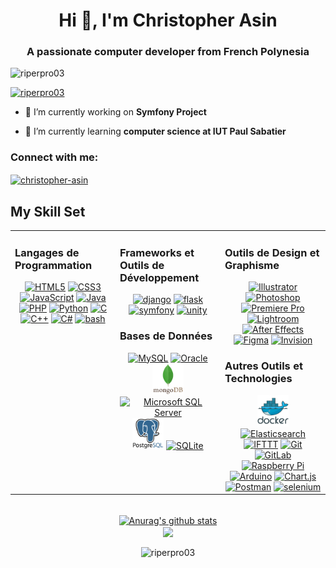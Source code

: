 <h1 align="center">Hi 👋, I'm Christopher Asin</h1>
<h3 align="center">A passionate computer developer from French Polynesia</h3>

<p align="left"> <img src="https://komarev.com/ghpvc/?username=riperpro03&label=Profile%20views&color=0e75b6&style=flat" alt="riperpro03" /> </p>

<p align="left"> <a href="https://github.com/ryo-ma/github-profile-trophy"><img src="https://github-profile-trophy.vercel.app/?username=riperpro03" alt="riperpro03" /></a> </p>

- 🔭 I’m currently working on **Symfony Project**

- 🌱 I’m currently learning **computer science at IUT Paul Sabatier**

<h3 align="left">Connect with me:</h3>
<p align="left">
  <a href="https://linkedin.com/in/christopher-asin" target="blank"><img align="center" src="https://raw.githubusercontent.com/rahuldkjain/github-profile-readme-generator/master/src/images/icons/Social/linked-in-alt.svg" alt="christopher-asin" height="30" width="40" /></a>
</p>


## My Skill Set  

<table>
  <tr>
    <td valign="top" width="33%">

### Langages de Programmation
<div align="center">
  <a href="https://en.wikipedia.org/wiki/HTML5" target="_blank"><img src="https://profilinator.rishav.dev/skills-assets/html5-original-wordmark.svg" alt="HTML5" height="50"/></a> 
  <a href="https://www.w3schools.com/css/" target="_blank"><img src="https://profilinator.rishav.dev/skills-assets/css3-original-wordmark.svg" alt="CSS3" height="50"/></a> 
  <a href="https://www.javascript.com/" target="_blank"><img src="https://profilinator.rishav.dev/skills-assets/javascript-original.svg" alt="JavaScript" height="50"/></a> 
  <a href="https://www.java.com/" target="_blank"><img src="https://profilinator.rishav.dev/skills-assets/java-original-wordmark.svg" alt="Java" height="50"/></a> 
  <a href="https://www.php.net/" target="_blank"><img src="https://profilinator.rishav.dev/skills-assets/php-original.svg" alt="PHP" height="50"/></a> 
  <a href="https://www.python.org/" target="_blank"><img src="https://profilinator.rishav.dev/skills-assets/python-original.svg" alt="Python" height="50"/></a> 
  <a href="https://www.cprogramming.com/" target="_blank"><img src="https://profilinator.rishav.dev/skills-assets/c-original.svg" alt="C" height="50"/></a> 
  <a href="https://www.cplusplus.com/" target="_blank"><img src="https://profilinator.rishav.dev/skills-assets/cplusplus-original.svg" alt="C++" height="50"/></a> 
  <a href="https://docs.microsoft.com/en-us/dotnet/csharp/" target="_blank"><img src="https://profilinator.rishav.dev/skills-assets/csharp-original.svg" alt="C#" height="50"/></a> 
  <a href="https://www.gnu.org/software/bash/" target="_blank"><img src="https://www.vectorlogo.zone/logos/gnu_bash/gnu_bash-icon.svg" alt="bash" width="50" height="50"/></a> 
  </div>
</td>

<td valign="top" width="33%">

### Frameworks et Outils de Développement
<div align="center">
  <a href="https://www.djangoproject.com/" target="_blank"><img src="https://cdn.worldvectorlogo.com/logos/django.svg" alt="django" width="50" height="50"/></a> 
  <a href="https://flask.palletsprojects.com/" target="_blank"><img src="https://www.vectorlogo.zone/logos/pocoo_flask/pocoo_flask-icon.svg" alt="flask" width="50" height="50"/></a> 
  <a href="https://symfony.com" target="_blank"><img src="https://symfony.com/logos/symfony_black_03.svg" alt="symfony" width="50" height="50"/></a> 
  <a href="https://unity.com/" target="_blank"><img src="https://www.vectorlogo.zone/logos/unity3d/unity3d-icon.svg" alt="unity" width="50" height="50"/></a> 
</div>

### Bases de Données
<div align="center">
  <a href="https://www.mysql.com/" target="_blank"><img src="https://profilinator.rishav.dev/skills-assets/mysql-original-wordmark.svg" alt="MySQL" height="50"/></a> 
  <a href="https://www.oracle.com/in/index.html" target="_blank"><img src="https://profilinator.rishav.dev/skills-assets/oracle-original.svg" alt="Oracle" height="50"/></a> 
  <a href="https://www.mongodb.com/" target="_blank"><img src="https://raw.githubusercontent.com/devicons/devicon/master/icons/mongodb/mongodb-original-wordmark.svg" alt="MongoDB" width="50" height="50"/></a> 
  <a href="https://www.microsoft.com/en-us/sql-server" target="_blank"><img src="https://www.svgrepo.com/show/303229/microsoft-sql-server-logo.svg" alt="Microsoft SQL Server" width="50" height="50"/></a> 
  <a href="  https://www.postgresql.org" target="_blank"><img src="https://raw.githubusercontent.com/devicons/devicon/master/icons/postgresql/postgresql-original-wordmark.svg" alt="PostgreSQL" width="50" height="50"/></a> 
  <a href="https://www.sqlite.org/" target="_blank"><img src="https://www.vectorlogo.zone/logos/sqlite/sqlite-icon.svg" alt="SQLite" width="50" height="50"/></a> 
</div>
</td>

<td valign="top" width="33%">

### Outils de Design et Graphisme
<div align="center">
  <a href="https://www.adobe.com/in/products/illustrator.html" target="_blank"><img src="https://profilinator.rishav.dev/skills-assets/adobe_illustrator-icon.svg" alt="Illustrator" height="50"/></a> 
  <a href="https://www.adobe.com/in/products/photoshop.html" target="_blank"><img src="https://profilinator.rishav.dev/skills-assets/photoshop-plain.svg" alt="Photoshop" height="50"/></a> 
  <a href="https://www.adobe.com/in/products/premiere.html" target="_blank"><img src="https://profilinator.rishav.dev/skills-assets/adobepremierepro.png" alt="Premiere Pro" height="50"/></a> 
  <a href="https://www.adobe.com/products/photoshop-lightroom.html" target="_blank"><img src="https://profilinator.rishav.dev/skills-assets/lightroom.png" alt="Lightroom" height="50"/></a> 
  <a href="https://www.adobe.com/in/products/aftereffects.html" target="_blank"><img src="https://profilinator.rishav.dev/skills-assets/aftereffects.png" alt="After Effects" height="50"/></a> 
  <a href="https://www.figma.com/" target="_blank"><img src="https://profilinator.rishav.dev/skills-assets/figma-icon.svg" alt="Figma" height="50"/></a> 
  <a href="https://www.invisionapp.com/" target="_blank"><img src="https://profilinator.rishav.dev/skills-assets/invision.svg" alt="Invision" height="50"/></a> 
</div>

### Autres Outils et Technologies
<div align="center">
  <a href="https://www.docker.com/" target="_blank"><img src="https://raw.githubusercontent.com/devicons/devicon/master/icons/docker/docker-original-wordmark.svg" alt="Docker" width="50" height="50"/></a> 
  <a href="https://www.elastic.co" target="_blank"><img src="https://www.vectorlogo.zone/logos/elastic/elastic-icon.svg" alt="Elasticsearch" width="50" height="50"/></a> 
  <a href="https://ifttt.com/" target="_blank"><img src="https://www.vectorlogo.zone/logos/ifttt/ifttt-ar21.svg" alt="IFTTT" width="50" height="50"/></a> 
  <a href="https://github.com/" target="_blank"><img src="https://profilinator.rishav.dev/skills-assets/git-scm-icon.svg" alt="Git" height="50"/></a> 
  <a href="https://about.gitlab.com/" target="_blank"><img src="https://profilinator.rishav.dev/skills-assets/gitlab.svg" alt="GitLab" height="50"/></a> 
  <a href="https://www.raspberrypi.org/" target="_blank"><img src="https://profilinator.rishav.dev/skills-assets/raspberrypi.png" alt="Raspberry Pi" height="50"/></a> 
  <a href="https://www.arduino.cc/" target="_blank"><img src="https://profilinator.rishav.dev/skills-assets/arduino.png" alt="Arduino" height="50"/></a> 
  <a href="https://www.chartjs.org" target="_blank"><img src="https://www.chartjs.org/media/logo-title.svg" alt="Chart.js" width="50" height="50"/></a> 
  <a href="https://postman.com" target="_blank"><img src="https://www.vectorlogo.zone/logos/getpostman/getpostman-icon.svg" alt="Postman" width="50" height="50"/></a> 
  <a href="https://www.selenium.dev" target="_blank" rel="noreferrer"> <img src="https://raw.githubusercontent.com/detain/svg-logos/780f25886640cef088af994181646db2f6b1a3f8/svg/selenium-logo.svg" alt="selenium" width="40" height="40"/> </a>
</div>
</td>
  </tr>
</table>



<br/>
<div align="center">  
  <a href="https://github.com/RiperPro03" target="_blank"><img align="center" src="https://github-readme-stats.vercel.app/api?username=RiperPro03&show_icons=true&include_all_commits=true&theme=dark&hide_border=true" alt="Anurag's github stats" /></a>
</div>

<div align="center">  
  <a href="https://github.com/RiperPro03" target="_blank"><img align="center" src="https://github-readme-stats.vercel.app/api/top-langs/?username=RiperPro03&layout=compact&theme=dracula&hide_border=true" /></a>  
</div>

<div align="center">  
  <p><img align="center" src="https://github-readme-streak-stats.herokuapp.com/?user=riperpro03&" alt="riperpro03" /></p>
</div>

<br/>  

